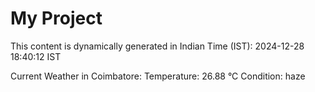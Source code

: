 # My Project

This content is dynamically generated in Indian Time (IST): 2024-12-28 18:40:12 IST


Current Weather in Coimbatore:
Temperature: 26.88 °C
Condition: haze

